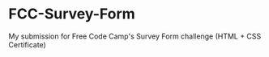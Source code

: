 # FCC-Survey-Form
 My submission for Free Code Camp's Survey Form challenge (HTML + CSS Certificate) 

